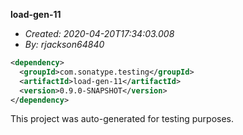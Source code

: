 **load-gen-11**
+ _Created: 2020-04-20T17:34:03.008_
+ _By: rjackson64840_

```xml
<dependency>
  <groupId>com.sonatype.testing</groupId>
  <artifactId>load-gen-11</artifactId>
  <version>0.9.0-SNAPSHOT</version>
</dependency>
```

This project was auto-generated for testing purposes.
